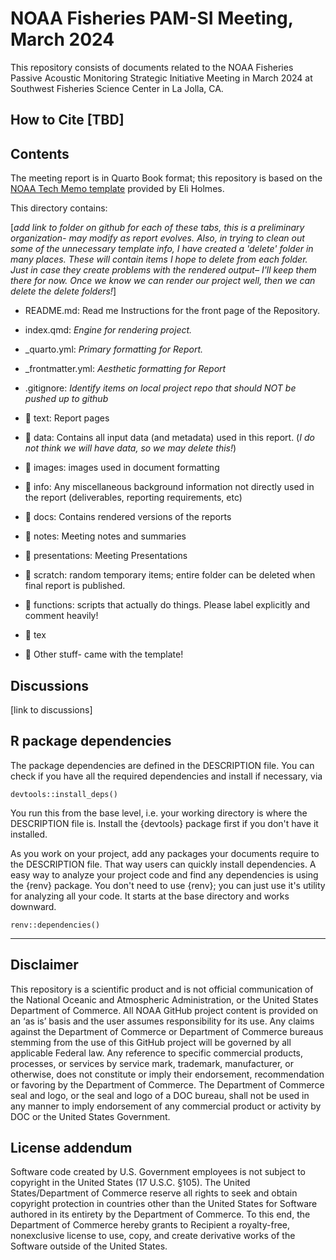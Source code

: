 # NOAA Fisheries PAM-SI Meeting, March 2024

This repository consists of documents related to the NOAA Fisheries Passive Acoustic Monitoring Strategic Initiative Meeting in March 2024 at Southwest Fisheries Science Center in La Jolla, CA.

## **How to Cite** \[TBD\]

## **Contents**

The meeting report is in Quarto Book format; this repository is based on the [NOAA Tech Memo template](https://github.com/nmfs-opensci/NOAA-tech-memo-template) provided by Eli Holmes.

This directory contains:

\[*add link to folder on github for each of these tabs, this is a preliminary organization- may modify as report evolves. Also, in trying to clean out some of the unnecessary template info, I have created a 'delete' folder in many places. These will contain items I hope to delete from each folder. Just in case they create problems with the rendered output– I'll keep them there for now. Once we know we can render our project well, then we can delete the delete folders!*\]

-   README.md: Read me Instructions for the front page of the Repository.

-   index.qmd: *Engine for rendering project.*

-   \_quarto.yml: *Primary* *formatting for Report.*

-   \_frontmatter.yml: *Aesthetic formatting for Report*

-   .gitignore: *Identify items on local project repo that should NOT be pushed up to github*

-   📁 text: Report pages

-   📁 data: Contains all input data (and metadata) used in this report. (*I do not think we will have data, so we may delete this!*)

-   📁 images: images used in document formatting

-   📁 info: Any miscellaneous background information not directly used in the report (deliverables, reporting requirements, etc)

-   📁 docs: Contains rendered versions of the reports

-   📁 notes: Meeting notes and summaries

-   📁 presentations: Meeting Presentations

-   📁 scratch: random temporary items; entire folder can be deleted when final report is published.

-   📁 functions: scripts that actually do things. Please label explicitly and comment heavily!

-   📁 tex

-   📁 Other stuff- came with the template!

## Discussions

\[link to discussions\]

## R package dependencies

The package dependencies are defined in the DESCRIPTION file. You can check if you have all the required dependencies and install if necessary, via

```         
devtools::install_deps()
```

You run this from the base level, i.e. your working directory is where the DESCRIPTION file is. Install the {devtools} package first if you don't have it installed.

As you work on your project, add any packages your documents require to the DESCRIPTION file. That way users can quickly install dependencies. A easy way to analyze your project code and find any dependencies is using the {renv} package. You don't need to use {renv}; you can just use it's utility for analyzing all your code. It starts at the base directory and works downward.

```         
renv::dependencies()
```

<hr>

## Disclaimer

This repository is a scientific product and is not official communication of the National Oceanic and Atmospheric Administration, or the United States Department of Commerce. All NOAA GitHub project content is provided on an ‘as is’ basis and the user assumes responsibility for its use. Any claims against the Department of Commerce or Department of Commerce bureaus stemming from the use of this GitHub project will be governed by all applicable Federal law. Any reference to specific commercial products, processes, or services by service mark, trademark, manufacturer, or otherwise, does not constitute or imply their endorsement, recommendation or favoring by the Department of Commerce. The Department of Commerce seal and logo, or the seal and logo of a DOC bureau, shall not be used in any manner to imply endorsement of any commercial product or activity by DOC or the United States Government.

## License addendum

Software code created by U.S. Government employees is not subject to copyright in the United States (17 U.S.C. §105). The United States/Department of Commerce reserve all rights to seek and obtain copyright protection in countries other than the United States for Software authored in its entirety by the Department of Commerce. To this end, the Department of Commerce hereby grants to Recipient a royalty-free, nonexclusive license to use, copy, and create derivative works of the Software outside of the United States.
